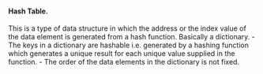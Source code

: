 #### Hash Table.
This is a type of data structure in which the address or the index value of the data element is generated from a hash function.
Basically a dictionary.
    - The keys in a dictionary are hashable i.e. generated by a hashing function which generates a unique result for each unique value supplied in the function.
    - The order of the data elements in the dictionary is not fixed.
    
